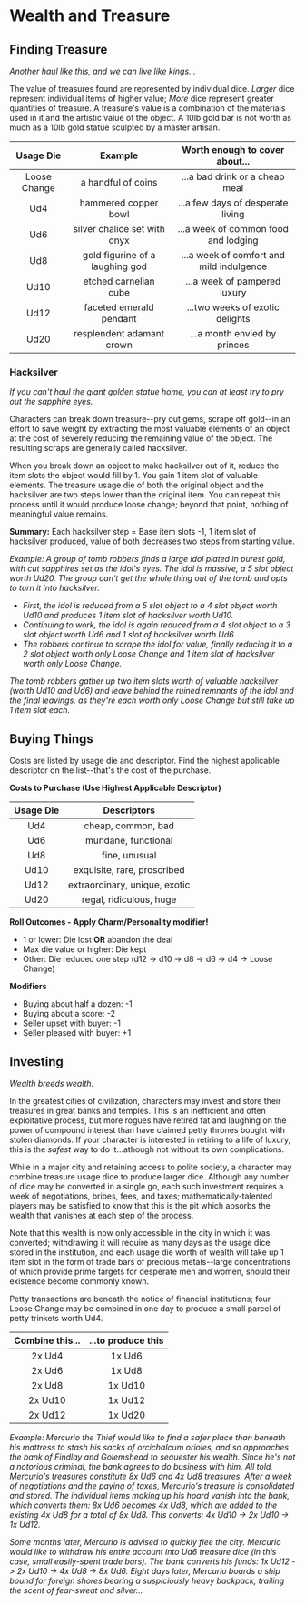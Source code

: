 # Wealth and Treasure

## Finding Treasure
*Another haul like this, and we can live like kings...*

The value of treasures found are represented by individual dice. *Larger* dice represent individual items of higher value; *More* dice represent greater quantities of treasure.
A treasure's value is a combination of the materials used in it and the artistic value of the object. A 10lb gold bar is not worth as much as a 10lb gold statue sculpted by a master artisan.

| Usage Die | Example | Worth enough to cover about... |
| :---: | :---: | :---: |
| Loose Change | a handful of coins | ...a bad drink or a cheap meal |
| Ud4 | hammered copper bowl | ...a few days of desperate living |
| Ud6 | silver chalice set with onyx | ...a week of common food and lodging |
| Ud8 | gold figurine of a laughing god | ...a week of comfort and mild indulgence |
| Ud10 | etched carnelian cube | ...a week of pampered luxury  |
| Ud12 | faceted emerald pendant | ...two weeks of exotic delights |
| Ud20 | resplendent adamant crown | ...a month envied by princes |

### Hacksilver
*If you can't haul the giant golden statue home, you can at least try to pry out the sapphire eyes.*

Characters can break down treasure--pry out gems, scrape off gold--in an effort to save weight by extracting the most valuable elements of an object at the cost of severely reducing the remaining value of the object. The resulting scraps are generally called hacksilver.

When you break down an object to make hacksilver out of it, reduce the item slots the object would fill by 1. You gain 1 item slot of valuable elements. The treasure usage die of both the original object and the hacksilver are two steps lower than the original item. You can repeat this process until it would produce loose change; beyond that point, nothing of meaningful value remains.

**Summary:** Each hacksilver step = Base item slots -1, 1 item slot of hacksilver produced, value of both decreases two steps from starting value.

*Example: A group of tomb robbers finds a large idol plated in purest gold, with cut sapphires set as the idol's eyes. The idol is massive, a 5 slot object worth Ud20. The group can't get the whole thing out of the tomb and opts to turn it into hacksilver.*
- *First, the idol is reduced from a 5 slot object to a 4 slot object worth Ud10 and produces 1 item slot of hacksilver worth Ud10.*
- *Continuing to work, the idol is again reduced from a 4 slot object to a 3 slot object worth Ud6 and 1 slot of hacksilver worth Ud6.*
- *The robbers continue to scrape the idol for value, finally reducing it to a 2 slot object worth only Loose Change and 1 item slot of hacksilver worth only Loose Change.*

*The tomb robbers gather up two item slots worth of valuable hacksilver (worth Ud10 and Ud6) and leave behind the ruined remnants of the idol and the final leavings, as they're each worth only Loose Change but still take up 1 item slot each.*

## Buying Things
Costs are listed by usage die and descriptor. Find the highest applicable descriptor on the list--that's the cost of the purchase.

**Costs to Purchase (Use Highest Applicable Descriptor)**

| Usage Die | Descriptors |
| :---: | :---: |
| Ud4 | cheap, common, bad | 
| Ud6 | mundane, functional | 
| Ud8 | fine, unusual | 
| Ud10 | exquisite, rare, proscribed | 
| Ud12 | extraordinary, unique, exotic | 
| Ud20 | regal, ridiculous, huge |

**Roll Outcomes - Apply Charm/Personality modifier!**
- 1 or lower: Die lost **OR** abandon the deal
- Max die value or higher: Die kept
- Other: Die reduced one step (d12 -> d10 -> d8 -> d6 -> d4 -> Loose Change)

**Modifiers**
- Buying about half a dozen: -1
- Buying about a score: -2
- Seller upset with buyer: -1
- Seller pleased with buyer: +1

## Investing
*Wealth breeds wealth.*

In the greatest cities of civilization, characters may invest and store their treasures in great banks and temples. This is an inefficient and often exploitative process, but more rogues have retired fat and laughing on the power of compound interest than have claimed petty thrones bought with stolen diamonds. If your character is interested in retiring to a life of luxury, this is the *safest* way to do it...athough not without its own complications.

While in a major city and retaining access to polite society, a character may combine treasure usage dice to produce larger dice. Although any number of dice may be converted in a single go, each such investment requires a week of negotiations, bribes, fees, and taxes; mathematically-talented players may be satisfied to know that this is the pit which absorbs the wealth that vanishes at each step of the process.

Note that this wealth is now only accessible in the city in which it was converted; withdrawing it will require as many days as the usage dice stored in the institution, and each usage die worth of wealth will take up 1 item slot in the form of trade bars of precious metals--large concentrations of which provide prime targets for desperate men and women, should their existence become commonly known.

Petty transactions are beneath the notice of financial institutions; four Loose Change may be combined in one day to produce a small parcel of petty trinkets worth Ud4.

| Combine this... | ...to produce this |
| :---: | :---: |
| 2x Ud4 | 1x Ud6 | 
| 2x Ud6 | 1x Ud8 | 
| 2x Ud8 | 1x Ud10 | 
| 2x Ud10 | 1x Ud12 | 
| 2x Ud12 | 1x Ud20 | 

*Example: Mercurio the Thief would like to find a safer place than beneath his mattress to stash his sacks of orcichalcum orioles, and so approaches the bank of Findlay and Golemshead to sequester his wealth. Since he's not a notorious criminal, the bank agrees to do business with him. All told, Mercurio's treasures constitute 8x Ud6 and 4x Ud8 treasures. After a week of negotiations and the paying of taxes, Mercurio's treasure is consolidated and stored. The individual items making up his hoard vanish into the bank, which converts them: 8x Ud6 becomes 4x Ud8, which are added to the existing 4x Ud8 for a total of 8x Ud8. This converts: 4x Ud10 -> 2x Ud10 -> 1x Ud12.*

*Some months later, Mercurio is advised to quickly flee the city. Mercurio would like to withdraw his entire account into Ud6 treasure dice (in this case, small easily-spent trade bars). The bank converts his funds: 1x Ud12 -> 2x Ud10 -> 4x Ud8 -> 8x Ud6. Eight days later, Mercurio boards a ship bound for foreign shores bearing a suspiciously heavy backpack, trailing the scent of fear-sweat and silver...*





